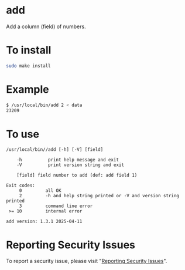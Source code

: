 # add

Add a column (field) of numbers.


# To install

```sh
sudo make install
```


# Example

```sh
$ /usr/local/bin/add 2 < data
23209
```


# To use

```
/usr/local/bin//add [-h] [-V] [field]

    -h          print help message and exit
    -V          print version string and exit

    [field]	field number to add (def: add field 1)

Exit codes:
     0         all OK
     2         -h and help string printed or -V and version string printed
     3         command line error
 >= 10         internal error

add version: 1.3.1 2025-04-11
```


# Reporting Security Issues

To report a security issue, please visit "[Reporting Security Issues](https://github.com/lcn2/add/security/policy)".
